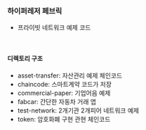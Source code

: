 ### 하이퍼레저 페브릭

- 프라이빗 네트워크 예제 코드

<br>

#### 디렉토리 구조

- asset-transfer: 자산관리 예제 체인코드
- chaincode: 스마트계약 코드가 저장
- commercial-paper: 기업어음 예제
- fabcar: 간단한 자동차 거래 앱
- test-network: 2개기관 2개피어 네트워크 예제
- token: 암호화폐 구현 관현 체인코드
